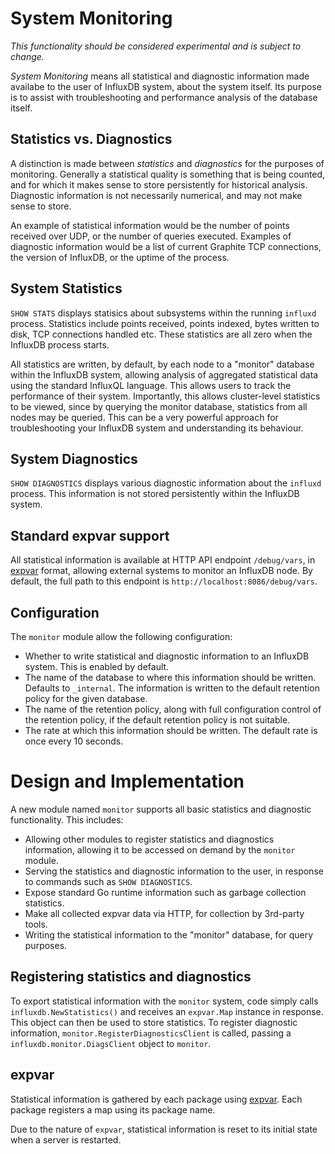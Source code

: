 # System Monitoring
_This functionality should be considered experimental and is subject to change._

_System Monitoring_ means all statistical and diagnostic information made availabe to the user of InfluxDB system, about the system itself. Its purpose is to assist with troubleshooting and performance analysis of the database itself.

## Statistics vs. Diagnostics
A distinction is made between _statistics_ and _diagnostics_ for the purposes of monitoring. Generally a statistical quality is something that is being counted, and for which it makes sense to store persistently for historical analysis. Diagnostic information is not necessarily numerical, and may not make sense to store.

An example of statistical information would be the number of points received over UDP, or the number of queries executed. Examples of diagnostic information would be a list of current Graphite TCP connections, the version of InfluxDB, or the uptime of the process.

## System Statistics
`SHOW STATS` displays statisics about subsystems within the running `influxd` process. Statistics include points received, points indexed, bytes written to disk, TCP connections handled etc. These statistics are all zero when the InfluxDB process starts.

All statistics are written, by default, by each node to a "monitor" database within the InfluxDB system, allowing analysis of aggregated statistical data using the standard InfluxQL language. This allows users to track the performance of their system. Importantly, this allows cluster-level statistics to be viewed, since by querying the monitor database, statistics from all nodes may be queried. This can be a very powerful approach for troubleshooting your InfluxDB system and understanding its behaviour.

## System Diagnostics
`SHOW DIAGNOSTICS` displays various diagnostic information about the `influxd` process. This information is not stored persistently within the InfluxDB system.

## Standard expvar support
All statistical information is available at HTTP API endpoint `/debug/vars`, in [expvar](https://golang.org/pkg/expvar/) format, allowing external systems to monitor an InfluxDB node. By default, the full path to this endpoint is `http://localhost:8086/debug/vars`.

## Configuration
The `monitor` module allow the following configuration:

 * Whether to write statistical and diagnostic information to an InfluxDB system. This is enabled by default.
 * The name of the database to where this information should be written. Defaults to `_internal`. The information is written to the default retention policy for the given database. 
 * The name of the retention policy, along with full configuration control of the retention policy, if the default retention policy is not suitable.
 * The rate at which this information should be written. The default rate is once every 10 seconds.

# Design and Implementation

A new module named `monitor` supports all basic statistics and diagnostic functionality. This includes:

 * Allowing other modules to register statistics and diagnostics information, allowing it to be accessed on demand by the `monitor` module.
 * Serving the statistics and diagnostic information to the user, in response to commands such as `SHOW DIAGNOSTICS`.
 * Expose standard Go runtime information such as garbage collection statistics.
 * Make all collected expvar data via HTTP, for collection by 3rd-party tools.
 * Writing the statistical information to the "monitor" database, for query purposes.

## Registering statistics and diagnostics

To export statistical information with the `monitor` system, code simply calls `influxdb.NewStatistics()` and receives an `expvar.Map` instance in response. This object can then be used to store statistics. To register diagnostic information, `monitor.RegisterDiagnosticsClient` is called, passing a `influxdb.monitor.DiagsClient` object to `monitor`.

## expvar
Statistical information is gathered by each package using [expvar](https://golang.org/pkg/expvar). Each package registers a map using its package name.

Due to the nature of `expvar`, statistical information is reset to its initial state when a server is restarted.
